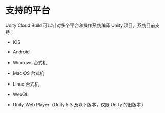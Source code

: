 # 支持的平台

Unity Cloud Build 可以针对多个平台和操作系统编译 Unity 项目。系统目前支持：

* iOS

* Android

* Windows 台式机

* Mac OS 台式机

* Linux 台式机

* WebGL

* Unity Web Player（Unity 5.3 及以下版本，仅限 Unity 的旧版本）
